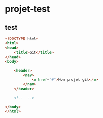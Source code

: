 # projet-test

## test

````html
<!DOCTYPE html>
<html>
<head>
	<title>Git</title>
</head>
<body>

	<header>
		<nav>
			<a href="#">Mon projet git</a>
		</nav>
	</header>

	<!--  -->

</body>
</html>
````
